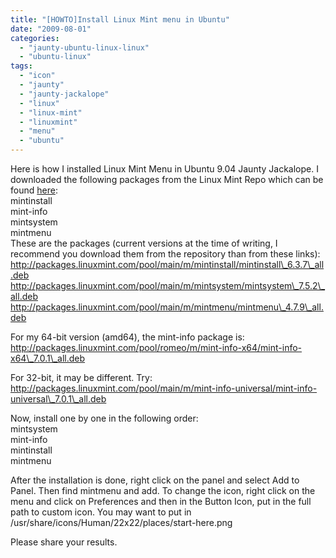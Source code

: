 ```yaml
---
title: "[HOWTO]Install Linux Mint menu in Ubuntu"
date: "2009-08-01"
categories: 
  - "jaunty-ubuntu-linux-linux"
  - "ubuntu-linux"
tags: 
  - "icon"
  - "jaunty"
  - "jaunty-jackalope"
  - "linux"
  - "linux-mint"
  - "linuxmint"
  - "menu"
  - "ubuntu"
---
```


Here is how I installed Linux Mint Menu in Ubuntu 9.04 Jaunty Jackalope. I downloaded the following packages from the Linux Mint Repo which can be found [here](http://packages.linuxmint.com/ "LinuxMint Packages"):  
mintinstall  
mint-info  
mintsystem  
mintmenu  
These are the packages (current versions at the time of writing, I recommend you download them from the repository than from these links):  
http://packages.linuxmint.com/pool/main/m/mintinstall/mintinstall\_6.3.7\_all.deb  
http://packages.linuxmint.com/pool/main/m/mintsystem/mintsystem\_7.5.2\_all.deb  
http://packages.linuxmint.com/pool/main/m/mintmenu/mintmenu\_4.7.9\_all.deb

For my 64-bit version (amd64), the mint-info package is:  
http://packages.linuxmint.com/pool/romeo/m/mint-info-x64/mint-info-x64\_7.0.1\_all.deb

For 32-bit, it may be different. Try:  
http://packages.linuxmint.com/pool/main/m/mint-info-universal/mint-info-universal\_7.0.1\_all.deb

Now, install one by one in the following order:  
mintsystem  
mint-info  
mintinstall  
mintmenu

After the installation is done, right click on the panel and select Add to Panel. Then find mintmenu and add. To change the icon, right click on the menu and click on Preferences and then in the Button Icon, put in the full path to custom icon. You may want to put in /usr/share/icons/Human/22x22/places/start-here.png

Please share your results.
